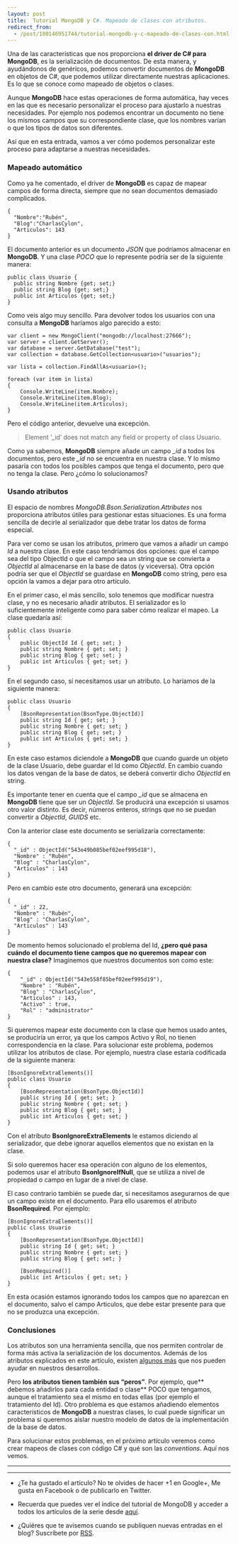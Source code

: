 ```yaml
---
layout: post
title:  Tutorial MongoDB y C#. Mapeado de clases con atributos.
redirect_from:
  - /post/100146951744/tutorial-mongodb-y-c-mapeado-de-clases-con.html
---
```



<p>Una de las características que nos proporciona <strong>el driver de C# para MongoDB</strong>, es la serialización de documentos. De esta manera, y ayudándonos de genéricos, podemos convertir documentos de <strong>MongoDB</strong> en objetos de C#, que podemos utilizar directamente nuestras aplicaciones. Es lo que se conoce como mapeado de objetos o clases.</p>

<p>Aunque <strong>MongoDB</strong> hace estas operaciones de forma automática, hay veces en las que es necesario personalizar el proceso para ajustarlo a nuestras necesidades. Por ejemplo nos podemos encontrar un documento no tiene los mismos campos que su correspondiente clase, que los nombres varían o que los tipos de datos son diferentes.</p>

<p>Así que en esta entrada, vamos a ver cómo podemos personalizar este proceso para adaptarse a nuestras necesidades.</p>

<h3>Mapeado automático</h3>

<p>Como ya he comentado, el driver de <strong>MongoDB</strong> es capaz de mapear campos de forma directa, siempre que no sean documentos demasiado complicados.</p>

<pre><code>{
  "Nombre":"Rubén",
  "Blog":"CharlasCylon",
  "Articulos": 143
}
</code></pre>

<p>El documento anterior es un documento <em>JSON</em> que podríamos almacenar en <strong>MongoDB</strong>. Y una clase <em>POCO</em> que lo represente podría ser de la siguiente manera:</p>

<pre><code>public class Usuario {
  public string Nombre {get; set;}
  public string Blog {get; set;}
  public int Articulos {get; set;}
}
</code></pre>

<p>Como veis algo muy sencillo. Para devolver todos los usuarios con una consulta a <strong>MongoDB</strong> haríamos algo parecido a esto:</p>

<pre><code>var client = new MongoClient("mongodb://localhost:27666");
var server = client.GetServer();
var database = server.GetDatabase("test");
var collection = database.GetCollection&lt;usuario&gt;("usuarios");

var lista = collection.FindAllAs&lt;usuario&gt;();

foreach (var item in lista)
{
    Console.WriteLine(item.Nombre);
    Console.WriteLine(item.Blog);
    Console.WriteLine(item.Articulos);
}
</code></pre>

<p>Pero el código anterior, devuelve una excepción.</p>

<blockquote>
  <p>Element &rsquo;_id&rsquo; does not match any field or property of class Usuario.</p>
</blockquote>

<p>Como ya sabemos, <strong>MongoDB</strong> siempre añade un campo <em>_id</em> a todos los documentos, pero este <em>_id</em> no se encuentra en nuestra clase. Y lo mismo pasaría con todos los posibles campos que tenga el documento, pero que no tenga la clase. Pero ¿cómo lo solucionamos?</p>

<h3>Usando atributos</h3>

<p>El espacio de nombres <em>MongoDB.Bson.Serialization.Attributes</em> nos proporciona atributos útiles para gestionar estas situaciones. Es una forma sencilla de decirle al serializador que debe tratar los datos de forma especial.</p>

<p>Para ver como se usan los atributos, primero que vamos a añadir un campo <em>Id</em> a nuestra clase. En este caso tendríamos dos opciones: que el campo sea del tipo ObjectId o que el campo sea un string que se convierta a <em>ObjectId</em> al almacenarse en la base de datos (y viceversa). Otra opción podría ser que el <em>ObjectId</em> se guardase en <strong>MongoDB</strong> como string, pero esa opción la vamos a dejar para otro artículo.</p>

<p>En el primer caso, el más sencillo, solo tenemos que modificar nuestra clase, y no es necesario añadir atributos. El serializador es lo suficientemente inteligente como para saber cómo realizar el mapeo. La clase quedaría así:</p>

<pre><code>public class Usuario
{
    public ObjectId Id { get; set; }
    public string Nombre { get; set; }
    public string Blog { get; set; }
    public int Articulos { get; set; }
} 
</code></pre>

<p>En el segundo caso, sí necesitamos usar un atributo. Lo haríamos de la siguiente manera:</p>

<pre><code>public class Usuario
{
    [BsonRepresentation(BsonType.ObjectId)]
    public string Id { get; set; }
    public string Nombre { get; set; }
    public string Blog { get; set; }
    public int Articulos { get; set; }
}
</code></pre>

<p>En este caso estamos diciendole a <strong>MongoDB</strong> que cuando guarde un objeto de la clase Usuario, debe guardar el Id como <em>ObjectId</em>. En cambio cuando los datos vengan de la base de datos, se deberá convertir dicho <em>ObjectId</em> en string.</p>

<p>Es importante tener en cuenta que el campo <em>_id</em> que se almacena en <strong>MongoDB</strong> tiene que ser un <em>ObjectId</em>. Se producirá una excepción si usamos otro valor distinto. Es decir, números enteros, strings que no se puedan convertir a <em>ObjectId</em>, <em>GUIDS</em> etc.</p>

<p>Con la anterior clase este documento se serializaría correctamente:</p>

<pre><code>{
  "_id" : ObjectId("543e49b085bef02eef995d18"),
  "Nombre" : "Rubén",
  "Blog" : "CharlasCylon",
  "Articulos" : 143
}
</code></pre>

<p>Pero en cambio este otro documento, generará una excepción:</p>

<pre><code>{
  "_id" : 22,
  "Nombre" : "Rubén",
  "Blog" : "CharlasCylon",
  "Articulos" : 143
}
</code></pre>

<p>De momento hemos solucionado el problema del Id, <strong>¿pero qué pasa cuándo el documento tiene campos que no queremos mapear con nuestra clase?</strong> Imaginemos que nuestros documentos son como este:</p>

<pre><code>{
    "_id" : ObjectId("543e558f85bef02eef995d19"),
    "Nombre" : "Rubén",
    "Blog" : "CharlasCylon",
    "Articulos" : 143,
    "Activo" : true,
    "Rol" : "administrator"
}
</code></pre>

<p>Si queremos mapear este documento con la clase que hemos usado antes, se produciría un error, ya que los campos Activo y Rol, no tienen correspondencia en la clase. Para solucionar este problema, podemos utilizar los atributos de clase. Por ejemplo, nuestra clase estaría codificada de la siguiente manera:</p>

<pre><code>[BsonIgnoreExtraElements()]
public class Usuario
{
    [BsonRepresentation(BsonType.ObjectId)]
    public string Id { get; set; }
    public string Nombre { get; set; }
    public string Blog { get; set; }
    public int Articulos { get; set; }
}
</code></pre>

<p>Con el atributo <strong>BsonIgnoreExtraElements</strong> le estamos diciendo al serializador, que debe ignorar aquellos elementos que no existan en la clase.</p>

<p>Si solo queremos hacer esa operación con alguno de los elementos, podemos usar el atributo <strong>BsonIgnoreIfNull</strong>, que se utiliza a nivel de propiedad o campo en lugar de a nivel de clase.</p>

<p>El caso contrario también se puede dar,  si necesitamos asegurarnos de que un campo existe en el documento. Para ello usaremos el atributo <strong>BsonRequired</strong>. Por ejemplo:</p>

<pre><code>[BsonIgnoreExtraElements()]
public class Usuario
{
    [BsonRepresentation(BsonType.ObjectId)]
    public string Id { get; set; }
    public string Nombre { get; set; }
    public string Blog { get; set; }  

    [BsonRequired()]
    public int Articulos { get; set; }
}
</code></pre>

<p>En esta ocasión estamos ignorando todos los campos que no aparezcan en el documento, salvo el campo Articulos, que debe estar presente para que no se produzca una excepción.</p>

<h3>Conclusiones</h3>

<p>Los atributos son una herramienta sencilla, que nos permiten controlar de forma más activa la serialización de los documentos. Además de los atributos explicados en este artículo, existen <a href="http://api.mongodb.org/csharp/1.1/html/7c3829d2-ad42-6bbc-40c6-c2adca36078b.htm">algunos más</a> que nos pueden ayudar en nuestros desarrollos.</p>

<p>Pero <strong>los atributos tienen también sus &ldquo;peros&rdquo;</strong>. Por ejemplo, que** debemos añadirlos para cada entidad o clase** POCO que tengamos, aunque el tratamiento sea el mismo en todas ellas (por ejemplo el tratamiento del Id). Otro problema es que estamos añadiendo elementos característicos de <strong>MongoDB</strong> a nuestras clases, lo cual puede significar un problema si queremos aislar nuestro modelo de datos de la implementación de la base de datos.</p>

<p>Para solucionar estos problemas, en el próximo artículo veremos como crear mapeos de clases con código C# y qué son las <em>conventions</em>. Aquí nos vemos.</p>

<hr><hr><ul><li><p>¿Te ha gustado el artículo? No te olvides de hacer +1 en Google+, Me gusta en Facebook o de publicarlo en Twitter.</p></li>
<li><p>Recuerda que puedes ver el índice del tutorial de MongoDB y acceder a todos los artículos de la serie desde <a href="http://www.charlascylon.com/mongodb" title="Enlace a página principal del tutorial">aquí</a>.</p></li>
<li><p>¿Quiéres que te avisemos cuando se publiquen nuevas entradas en el blog? Suscríbete por <a href="feed://www.charlascylon.com/feed.xml" title="Suscripción RSS">RSS</a>. </p></li>
</ul>
